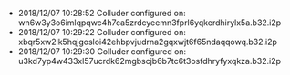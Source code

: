   * 2018/12/07 10:28:52 Colluder configured on: wn6w3y3o6imlqpqwc4h7ca5zrdcyeemn3fprl6yqkerdhirylx5a.b32.i2p
  * 2018/12/07 10:29:22 Colluder configured on: xbqr5xw2lk5hqjgosloi42ehbpvjudrna2gqxwjt6f65ndaqqowq.b32.i2p
  * 2018/12/07 10:29:30 Colluder configured on: u3kd7yp4w433xl57ucrdk62mgbscjb6b7tc6t3osfdhryfyxqkza.b32.i2p

